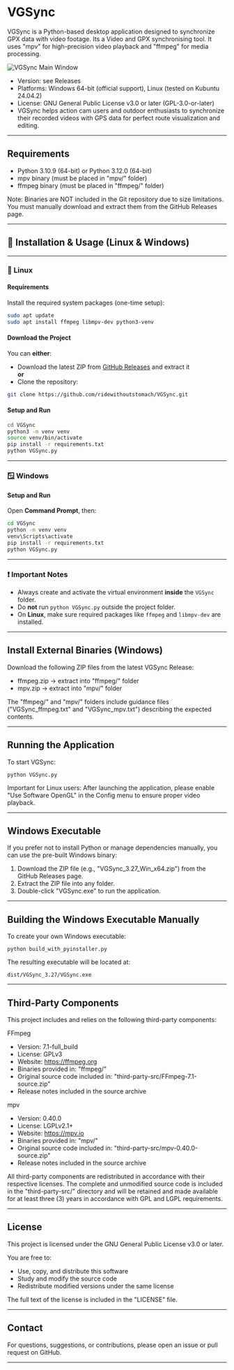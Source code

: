 VGSync
======

VGSync is a Python-based desktop application designed to synchronize GPX data with video footage. Its a Video and GPX synchronising tool. It uses "mpv" for high-precision video playback and "ffmpeg" for media processing.

![VGSync Main Window](./screenshots/mainwindow.png)

- Version: see Releases
- Platforms: Windows 64-bit (official support), Linux (tested on Kubuntu 24.04.2)
- License: GNU General Public License v3.0 or later (GPL-3.0-or-later)
- VGSync helps action cam users and outdoor enthusiasts to synchronize their recorded videos with GPS data for perfect route visualization and editing.
-------------------------------------------------------------------------------

Requirements
------------

- Python 3.10.9 (64-bit) or Python 3.12.0 (64-bit)
- mpv binary (must be placed in "mpv/" folder)
- ffmpeg binary (must be placed in "ffmpeg/" folder)

Note:
Binaries are NOT included in the Git repository due to size limitations.
You must manually download and extract them from the GitHub Releases page.

-------------------------------------------------------------------------------
## 🔧 Installation & Usage (Linux & Windows)

---

### 🐧 Linux

#### Requirements

Install the required system packages (one-time setup):

```bash
sudo apt update
sudo apt install ffmpeg libmpv-dev python3-venv
```

#### Download the Project

You can **either**:

- Download the latest ZIP from [GitHub Releases](https://github.com/ridewithoutstomach/VGSync/releases) and extract it  
**or**
- Clone the repository:

```bash
git clone https://github.com/ridewithoutstomach/VGSync.git
```

#### Setup and Run

```bash
cd VGSync
python3 -m venv venv
source venv/bin/activate
pip install -r requirements.txt
python VGSync.py
```

---

### 🪟 Windows


#### Setup and Run

Open **Command Prompt**, then:

```cmd
cd VGSync
python -m venv venv
venv\Scripts\activate
pip install -r requirements.txt
python VGSync.py
```

---

### ❗ Important Notes

- Always create and activate the virtual environment **inside** the `VGSync` folder.
- Do **not** run `python VGSync.py` outside the project folder.
- On **Linux**, make sure required packages like `ffmpeg` and `libmpv-dev` are installed.



-------------------------------------------------------------------------------

Install External Binaries (Windows)
--------------------------

Download the following ZIP files from the latest VGSync Release:

- ffmpeg.zip → extract into "ffmpeg/" folder
- mpv.zip → extract into "mpv/" folder

The "ffmpeg/" and "mpv/" folders include guidance files ("VGSync_ffmpeg.txt" and "VGSync_mpv.txt") describing the expected contents.

-------------------------------------------------------------------------------

Running the Application
------------------------

To start VGSync:

    python VGSync.py

Important for Linux users:
After launching the application, please enable "Use Software OpenGL" 
in the Config menu to ensure proper video playback.

-------------------------------------------------------------------------------

Windows Executable
------------------

If you prefer not to install Python or manage dependencies manually,
you can use the pre-built Windows binary:

1. Download the ZIP file (e.g., "VGSync_3.27_Win_x64.zip") from the GitHub Releases page.
2. Extract the ZIP file into any folder.
3. Double-click "VGSync.exe" to run the application.

-------------------------------------------------------------------------------

Building the Windows Executable Manually
----------------------------------------

To create your own Windows executable:

    python build_with_pyinstaller.py

The resulting executable will be located at:

    dist/VGSync_3.27/VGSync.exe

-------------------------------------------------------------------------------

Third-Party Components
-----------------------

This project includes and relies on the following third-party components:

FFmpeg
- Version: 7.1-full_build
- License: GPLv3
- Website: https://ffmpeg.org
- Binaries provided in: "ffmpeg/"
- Original source code included in: "third-party-src/FFmpeg-7.1-source.zip"
- Release notes included in the source archive

mpv
- Version: 0.40.0
- License: LGPLv2.1+
- Website: https://mpv.io
- Binaries provided in: "mpv/"
- Original source code included in: "third-party-src/mpv-0.40.0-source.zip"
- Release notes included in the source archive

All third-party components are redistributed in accordance with their respective licenses.
The complete and unmodified source code is included in the "third-party-src/" directory 
and will be retained and made available for at least three (3) years in accordance with GPL and LGPL requirements.

-------------------------------------------------------------------------------

License
-------

This project is licensed under the GNU General Public License v3.0 or later.

You are free to:
- Use, copy, and distribute this software
- Study and modify the source code
- Redistribute modified versions under the same license

The full text of the license is included in the "LICENSE" file.

-------------------------------------------------------------------------------

Contact
-------

For questions, suggestions, or contributions, please open an issue or pull request on GitHub.

-------------------------------------------------------------------------------
